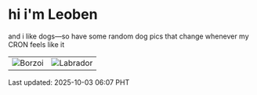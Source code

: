 # hi i'm Leoben

and i like dogs—so have some random dog pics that change whenever my CRON feels like it

|  |  |
|--------|----------|
| ![Borzoi](https://random-dog-vercel.vercel.app/api/random-borzoi?v=1759442835) | ![Labrador](https://random-dog-vercel.vercel.app/api/random-labrador?v=1759442835) |

Last updated: 2025-10-03 06:07 PHT

